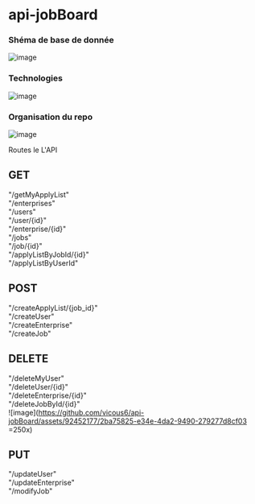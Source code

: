 # api-jobBoard


### Shéma de base de donnée
![image](https://github.com/vicous6/api-jobBoard/assets/92452177/d100531f-9192-424b-8b36-4a0c79ac534f)

### Technologies
![image](https://github.com/vicous6/api-jobBoard/assets/92452177/a23ce726-ccd9-4f27-b5f4-a3fe76b6b043)

### Organisation du repo
![image](https://github.com/vicous6/api-jobBoard/assets/92452177/a7f6ce2b-5b27-4748-a2d7-e345e6e7a31f)


Routes le L'API
## GET
  "/getMyApplyList"    
  "/enterprises"    
  "/users"    
  "/user/{id}"    
  "/enterprise/{id}"      
  "/jobs"    
  "/job/{id}"    
  "/applyListByJobId/{id}"     
  "/applyListByUserId"    
  
## POST
  "/createApplyList/{job_id}"                                                              
  "/createUser"       
  "/createEnterprise"       
  "/createJob"      
  
## DELETE
  "/deleteMyUser"    
  "/deleteUser/{id}"   
  "/deleteEnterprise/{id}"    
  "/deleteJobById/{id}"  
  ![image](https://github.com/vicous6/api-jobBoard/assets/92452177/2ba75825-e34e-4da2-9490-279277d8cf03 =250x)

  
## PUT
  "/updateUser"    
  "/updateEnterprise"    
  "/modifyJob"    
                                                                                  
